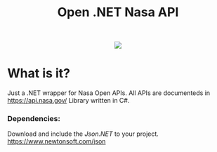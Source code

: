 <p align="center">
  <h1 align="center">Open .NET Nasa API</h1><br>
</p>

<p align="center">
  <img src="https://user-images.githubusercontent.com/32225687/71645708-115c7580-2cbb-11ea-9416-cc438343508a.png">
</p>

# What is it?
Just a .NET wrapper for Nasa Open APIs. All APIs are documenteds in https://api.nasa.gov/
Library written in C#.

### Dependencies:
Download and include the *Json.NET* to your project. https://www.newtonsoft.com/json
